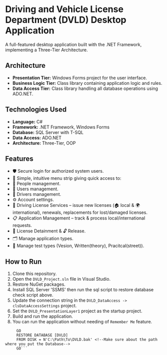 # Driving and Vehicle License Department (DVLD) Desktop Application

A full-featured desktop application built with the .NET Framework, implementing a Three-Tier Architecture.

## Architecture
- **Presentation Tier:** Windows Forms project for the user interface.
- **Business Logic Tier:** Class library containing application logic and rules.
- **Data Access Tier:** Class library handling all database operations using ADO.NET.

## Technologies Used
- **Language:** C#
- **Framework:** .NET Framework, Windows Forms
- **Database:** SQL Server with T-SQL
- **Data Access:** ADO.NET
- **Architecture:** Three-Tier, OOP

## Features
- 🛡️ Secure login for authorized system users.
- 📂 Simple, intuitive menu strip giving quick access to:
- 👤 People management.
- 👥 Users management.
- 🚗 Drivers management.
- ⚙️ Account settings.
- 📄 Driving License Services – issue new licenses (🏠 local & 🌍 international), renewals, replacements for lost/damaged licenses.
- 📋 Application Management – track & process local/international requests.
- 🚫 License Detainment & 🔓 Release.
- 🗂 Manage application types.
- 📝 Manage test types (Vesion, Written(theory), Pracitcal(street)).

## How to Run
1.  Clone this repository.
2.  Open the `DVLD_Project.sln` file in Visual Studio.
3.  Restore NuGet packages.
4.  Install SQL Server 'SSMS' then run the sql script to restore database check script above.
5.  Update the connection string in the `DVLD_DataAccess -> clsDataAccessSettings` project.
6.  Set the `DVLD_PresentationLayer1` project as the startup project.
7.  Build and run the application.
8.  You can run the application without needing of `Remember Me` feature.
  ``` USE [master];
       GO
       RESTORE DATABASE [DVLD]
       FROM DISK = N'C:\Path\To\DVLD.bak' <!--Make sure about the path where you put the Database--> 
       GO```
